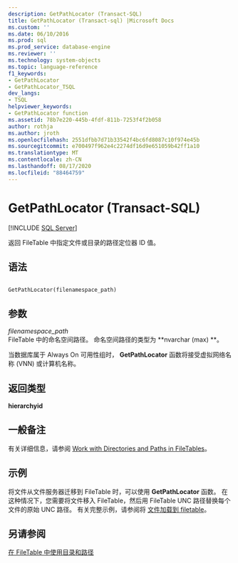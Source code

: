 ```yaml
---
description: GetPathLocator (Transact-SQL)
title: GetPathLocator (Transact-sql) |Microsoft Docs
ms.custom: ''
ms.date: 06/10/2016
ms.prod: sql
ms.prod_service: database-engine
ms.reviewer: ''
ms.technology: system-objects
ms.topic: language-reference
f1_keywords:
- GetPathLocator
- GetPathLocator_TSQL
dev_langs:
- TSQL
helpviewer_keywords:
- GetPathLocator function
ms.assetid: 78b7e220-445b-4fdf-811b-7253f4f2b058
author: rothja
ms.author: jroth
ms.openlocfilehash: 2551dfbb7d71b33542f4bc6fd8087c10f974e45b
ms.sourcegitcommit: e700497f962e4c2274df16d9e651059b42ff1a10
ms.translationtype: MT
ms.contentlocale: zh-CN
ms.lasthandoff: 08/17/2020
ms.locfileid: "88464759"
---
```

# <a name="getpathlocator-transact-sql"></a>GetPathLocator (Transact-SQL)
[!INCLUDE [SQL Server](../../includes/applies-to-version/sqlserver.md)]

  返回 FileTable 中指定文件或目录的路径定位器 ID 值。  
  
## <a name="syntax"></a>语法  
  
```  
  
GetPathLocator(filenamespace_path)  
```  
  
## <a name="arguments"></a>参数  
 *filenamespace_path*  
 FileTable 中的命名空间路径。 命名空间路径的类型为 **nvarchar (max) **。  
  
 当数据库属于 Always On 可用性组时， **GetPathLocator** 函数将接受虚拟网络名称 (VNN) 或计算机名称。  
  
## <a name="return-type"></a>返回类型  
 **hierarchyid**  
  
## <a name="general-remarks"></a>一般备注  
 有关详细信息，请参阅 [Work with Directories and Paths in FileTables](../../relational-databases/blob/work-with-directories-and-paths-in-filetables.md)。  
  
## <a name="examples"></a>示例  
 将文件从文件服务器迁移到 FileTable 时，可以使用 **GetPathLocator** 函数。 在这种情况下，您需要将文件移入 FileTable，然后用 FileTable UNC 路径替换每个文件的原始 UNC 路径。 有关完整示例，请参阅将 [文件加载到 filetable](../../relational-databases/blob/load-files-into-filetables.md)。  
  
## <a name="see-also"></a>另请参阅  
 [在 FileTable 中使用目录和路径](../../relational-databases/blob/work-with-directories-and-paths-in-filetables.md)  
  
  
